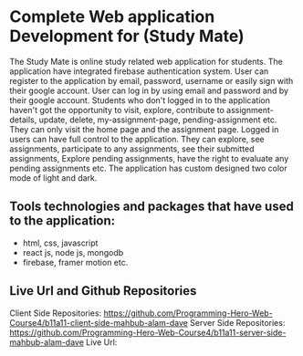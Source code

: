 # Complete Web application Development for (Study Mate)

The Study Mate is online study related web application for students. The application have integrated firebase authentication system. User can register to the application by email, password, username or easily sign with their google account. User can log in by using email and password and by their google account. Students who don't logged in to the application haven't got the opportunity to visit, explore, contribute to assignment-details, update, delete, my-assignment-page, pending-assignment etc. They can only visit the home page and the assignment page. Logged in users can have full control to the application. They can explore, see assignments, participate to any assignments, see their submitted assignments, Explore pending assignments, have the right to evaluate any pending assignments etc. The application has custom designed two color mode of light and dark.   

## Tools technologies and packages that have used to the application:
- html, css, javascript
- react js, node js, mongodb
- firebase, framer motion etc.


## Live Url and Github Repositories
Client Side Repositories: https://github.com/Programming-Hero-Web-Course4/b11a11-client-side-mahbub-alam-dave
Server Side Repositories: https://github.com/Programming-Hero-Web-Course4/b11a11-server-side-mahbub-alam-dave
Live Url: